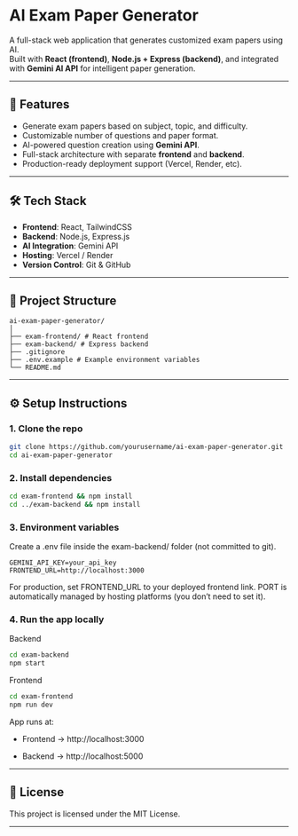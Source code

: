 # AI Exam Paper Generator

A full-stack web application that generates customized exam papers using AI.  
Built with **React (frontend)**, **Node.js + Express (backend)**, and integrated with **Gemini AI API** for intelligent paper generation.  

---

## 🚀 Features
- Generate exam papers based on subject, topic, and difficulty.  
- Customizable number of questions and paper format.  
- AI-powered question creation using **Gemini API**.  
- Full-stack architecture with separate **frontend** and **backend**.  
- Production-ready deployment support (Vercel, Render, etc).  

---

## 🛠️ Tech Stack
- **Frontend**: React, TailwindCSS  
- **Backend**: Node.js, Express.js  
- **AI Integration**: Gemini API  
- **Hosting**: Vercel / Render  
- **Version Control**: Git & GitHub  

---

## 📂 Project Structure
```
ai-exam-paper-generator/
│
├── exam-frontend/ # React frontend
├── exam-backend/ # Express backend
├── .gitignore
├── .env.example # Example environment variables
└── README.md
```
---

## ⚙️ Setup Instructions  

### 1. Clone the repo  
```bash
git clone https://github.com/yourusername/ai-exam-paper-generator.git
cd ai-exam-paper-generator
```

### 2. Install dependencies
```bash
cd exam-frontend && npm install
cd ../exam-backend && npm install
```

### 3. Environment variables

Create a .env file inside the exam-backend/ folder (not committed to git).
```env
GEMINI_API_KEY=your_api_key
FRONTEND_URL=http://localhost:3000
```

For production, set FRONTEND_URL to your deployed frontend link.
PORT is automatically managed by hosting platforms (you don’t need to set it).

### 4. Run the app locally
Backend
```bash
cd exam-backend
npm start
```
Frontend
```bash
cd exam-frontend
npm run dev
```

App runs at:

- Frontend → http://localhost:3000

- Backend → http://localhost:5000

---

## 📝 License
This project is licensed under the MIT License.

---
